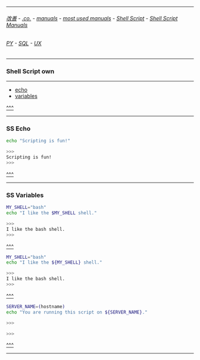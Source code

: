 
---

###### [改善](https://github.com/ttltrk/0C/blob/master/README.MD) - [.co.](https://github.com/ttltrk/PRG/blob/master/CODING.MD) - [manuals](https://github.com/ttltrk/PRG/blob/master/MAN.MD) - [most used manuals](https://github.com/ttltrk/PRG/blob/master/MUM.MD) - [Shell Script](https://github.com/ttltrk/ELSE/blob/master/SHELL/OSSM/OSSM.MD) - [Shell Script Manuals](https://github.com/ttltrk/ELSE/blob/master/SHELL/OSSM/SSM.MD)

###### [PY](https://github.com/ttltrk/PRG/blob/master/PY/DOC/PYF/PYF.MD) - [SQL](https://github.com/ttltrk/DB/blob/master/SQL/DOC/OSM/OSQLM/SQLM/SQLM.MD) - [UX](https://github.com/ttltrk/ELSE/blob/master/M/UX/UX.MD)

---

<h3 id='^'>Shell Script own</h3>

---

* <a href='#echo'>echo</a>
* <a href='#variables'>variables</a>

<a href='#^'>^^^</a>

---

<h3 id='echo'>SS Echo</h3>

```bash
echo "Scripting is fun!"

>>>
Scripting is fun!
>>>
```

<a href='#^'>^^^</a>

---

<h3 id='variables'>SS Variables</h3>

```bash
MY_SHELL="bash"
echo "I like the $MY_SHELL shell."

>>>
I like the bash shell.
>>>
```

<a href='#^'>^^^</a>

```bash
MY_SHELL="bash"
echo "I like the ${MY_SHELL} shell."

>>>
I like the bash shell.
>>>
```

<a href='#^'>^^^</a>

```bash
SERVER_NAME=(hostname)
echo "You are running this script on ${SERVER_NAME}."

>>>

>>>
```

<a href='#^'>^^^</a>

---
